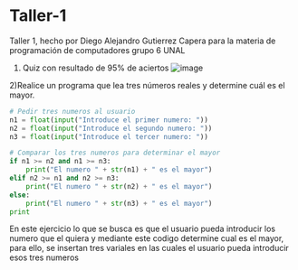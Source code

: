 # Taller-1
Taller 1, hecho por Diego Alejandro Gutierrez Capera para la materia de programación de computadores grupo 6 UNAL
1) Quiz con resultado de 95% de aciertos
![image](https://user-images.githubusercontent.com/124608110/224910882-14d1470d-c455-439f-bec8-cd23951681c4.png)

2)Realice un programa que lea tres números reales y determine cuál es el mayor.
```python
# Pedir tres numeros al usuario
n1 = float(input("Introduce el primer numero: "))
n2 = float(input("Introduce el segundo numero: "))
n3 = float(input("Introduce el tercer numero: "))

# Comparar los tres numeros para determinar el mayor
if n1 >= n2 and n1 >= n3:
    print("El numero " + str(n1) + " es el mayor")
elif n2 >= n1 and n2 >= n3:
    print("El numero " + str(n2) + " es el mayor")
else:
    print("El numero " + str(n3) + " es el mayor")
print
```
En este ejercicio lo que se busca es que el usuario pueda introducir los numero que el quiera y mediante este codigo determine cual es el mayor,
para ello, se insertan tres variales en las cuales el usuario pueda introducir esos tres numeros

